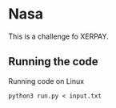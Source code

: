 # Nasa
This is a challenge fo XERPAY.

## Running the code

Running code on Linux
```
python3 run.py < input.txt
```
